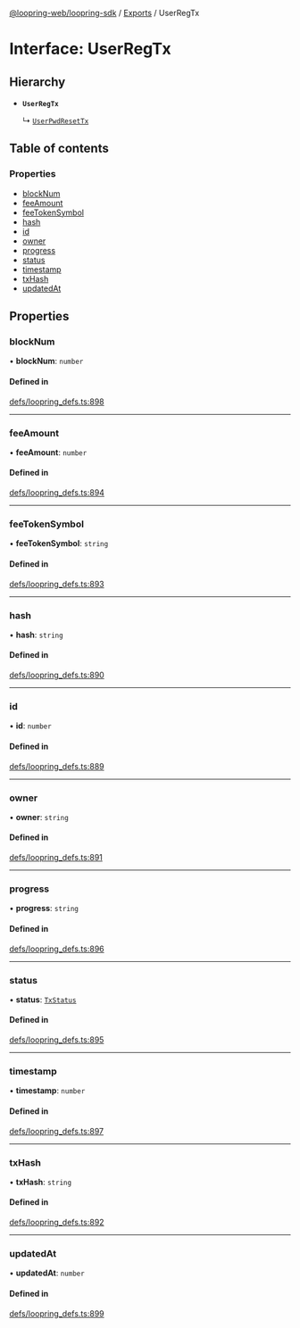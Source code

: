 [@loopring-web/loopring-sdk](../README.md) / [Exports](../modules.md) / UserRegTx

# Interface: UserRegTx

## Hierarchy

- **`UserRegTx`**

  ↳ [`UserPwdResetTx`](UserPwdResetTx.md)

## Table of contents

### Properties

- [blockNum](UserRegTx.md#blocknum)
- [feeAmount](UserRegTx.md#feeamount)
- [feeTokenSymbol](UserRegTx.md#feetokensymbol)
- [hash](UserRegTx.md#hash)
- [id](UserRegTx.md#id)
- [owner](UserRegTx.md#owner)
- [progress](UserRegTx.md#progress)
- [status](UserRegTx.md#status)
- [timestamp](UserRegTx.md#timestamp)
- [txHash](UserRegTx.md#txhash)
- [updatedAt](UserRegTx.md#updatedat)

## Properties

### blockNum

• **blockNum**: `number`

#### Defined in

[defs/loopring_defs.ts:898](https://github.com/Loopring/loopring_sdk/blob/f560ad6/src/defs/loopring_defs.ts#L898)

___

### feeAmount

• **feeAmount**: `number`

#### Defined in

[defs/loopring_defs.ts:894](https://github.com/Loopring/loopring_sdk/blob/f560ad6/src/defs/loopring_defs.ts#L894)

___

### feeTokenSymbol

• **feeTokenSymbol**: `string`

#### Defined in

[defs/loopring_defs.ts:893](https://github.com/Loopring/loopring_sdk/blob/f560ad6/src/defs/loopring_defs.ts#L893)

___

### hash

• **hash**: `string`

#### Defined in

[defs/loopring_defs.ts:890](https://github.com/Loopring/loopring_sdk/blob/f560ad6/src/defs/loopring_defs.ts#L890)

___

### id

• **id**: `number`

#### Defined in

[defs/loopring_defs.ts:889](https://github.com/Loopring/loopring_sdk/blob/f560ad6/src/defs/loopring_defs.ts#L889)

___

### owner

• **owner**: `string`

#### Defined in

[defs/loopring_defs.ts:891](https://github.com/Loopring/loopring_sdk/blob/f560ad6/src/defs/loopring_defs.ts#L891)

___

### progress

• **progress**: `string`

#### Defined in

[defs/loopring_defs.ts:896](https://github.com/Loopring/loopring_sdk/blob/f560ad6/src/defs/loopring_defs.ts#L896)

___

### status

• **status**: [`TxStatus`](../enums/TxStatus.md)

#### Defined in

[defs/loopring_defs.ts:895](https://github.com/Loopring/loopring_sdk/blob/f560ad6/src/defs/loopring_defs.ts#L895)

___

### timestamp

• **timestamp**: `number`

#### Defined in

[defs/loopring_defs.ts:897](https://github.com/Loopring/loopring_sdk/blob/f560ad6/src/defs/loopring_defs.ts#L897)

___

### txHash

• **txHash**: `string`

#### Defined in

[defs/loopring_defs.ts:892](https://github.com/Loopring/loopring_sdk/blob/f560ad6/src/defs/loopring_defs.ts#L892)

___

### updatedAt

• **updatedAt**: `number`

#### Defined in

[defs/loopring_defs.ts:899](https://github.com/Loopring/loopring_sdk/blob/f560ad6/src/defs/loopring_defs.ts#L899)
